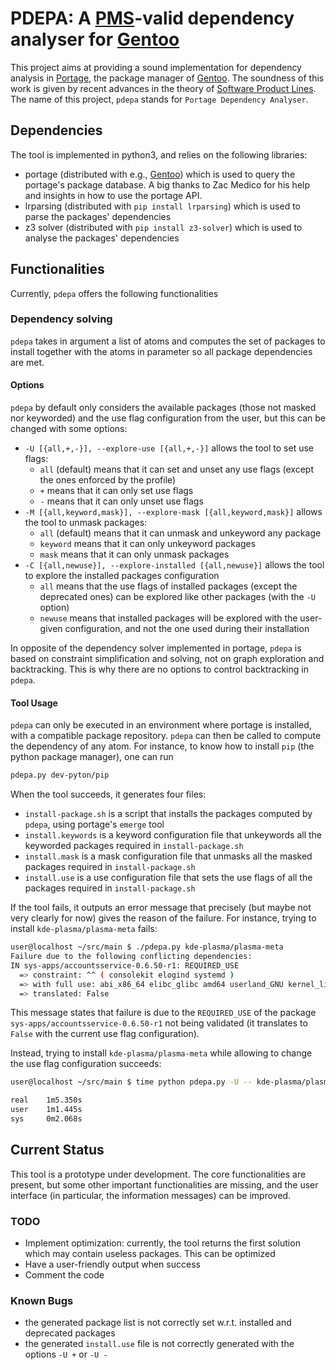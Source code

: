 

# PDEPA: A [PMS](https://dev.gentoo.org/~ulm/pms/head/pms.html)-valid dependency analyser for [Gentoo](https://gentoo.org)

This project aims at providing a sound implementation for dependency analysis in [Portage](https://wiki.gentoo.org/wiki/Portage), the package manager of [Gentoo](https://gentoo.org).
The soundness of this work is given by recent advances in the theory of [Software Product Lines]().
The name of this project, `pdepa` stands for `Portage Dependency Analyser`.

## Dependencies

The tool is implemented in python3, and relies on the following libraries:
 * portage (distributed with e.g., [Gentoo](https://gentoo.org)) which is used to query the portage's package database. A big thanks to Zac Medico for his help and insights in how to use the portage API.
 * lrparsing (distributed with `pip install lrparsing`) which is used to parse the packages' dependencies
 * z3 solver (distributed with `pip install z3-solver`) which is used to analyse the packages' dependencies

## Functionalities

Currently, `pdepa` offers the following functionalities

### Dependency solving

`pdepa` takes in argument a list of atoms and computes the set of packages to install together with the atoms in parameter so all package dependencies are met.

#### Options
`pdepa` by default only considers the available packages (those not masked nor keyworded) and the use flag configuration from the user, but this can be changed with some options:
 * `-U [{all,+,-}], --explore-use [{all,+,-}]` allows the tool to set use flags:
   * `all` (default) means that it can set and unset any use flags (except the ones enforced by the profile)
   * `+` means that it can only set use flags
   * `-` means that it can only unset use flags
 * `-M [{all,keyword,mask}], --explore-mask [{all,keyword,mask}]`  allows the tool to unmask packages:
   * `all` (default) means that it can unmask and unkeyword any package
   * `keyword` means that it can only unkeyword packages
   * `mask` means that it can only unmask packages
 * `-C [{all,newuse}], --explore-installed [{all,newuse}]` allows the tool to explore the installed packages configuration
   * `all` means that the use flags of installed packages (except the deprecated ones) can be explored like other packages (with the `-U` option)
   * `newuse` means that installed packages will be explored with the user-given configuration, and not the one used during their installation

In opposite of the dependency solver implemented in portage, `pdepa` is based on constraint simplification and solving, not on graph exploration and backtracking.
This is why there are no options to control backtracking in `pdepa`.

#### Tool Usage

`pdepa` can only be executed in an environment where portage is installed, with a compatible package repository.
`pdepa` can then be called to compute the dependency of any atom.
For instance, to know how to install `pip` (the python package manager), one can run
```bash
pdepa.py dev-pyton/pip
```

When the tool succeeds, it generates four files:
 * `install-package.sh` is a script that installs the packages computed by `pdepa`, using portage's `emerge` tool
 * `install.keywords` is a keyword configuration file that unkeywords all the keyworded packages required in `install-package.sh`
 * `install.mask` is a mask configuration file that unmasks all the masked packages required in `install-package.sh`
 * `install.use` is a use configuration file that sets the use flags of all the packages required in `install-package.sh`

If the tool fails, it outputs an error message that precisely (but maybe not very clearly for now) gives the reason of the failure.
For instance, trying to install `kde-plasma/plasma-meta` fails:
```bash
user@localhost ~/src/main $ ./pdepa.py kde-plasma/plasma-meta
Failure due to the following conflicting dependencies:
IN sys-apps/accountsservice-0.6.50-r1: REQUIRED_USE
  => constraint: ^^ ( consolekit elogind systemd )
  => with full use: abi_x86_64 elibc_glibc amd64 userland_GNU kernel_linux introspection
  => translated: False
```
This message states that failure is due to the `REQUIRED_USE` of the package `sys-apps/accountsservice-0.6.50-r1` not being validated (it translates to `False` with the current use flag configuration).

Instead, trying to install `kde-plasma/plasma-meta` while allowing to change the use flag configuration succeeds:
```bash
user@localhost ~/src/main $ time python pdepa.py -U -- kde-plasma/plasma-meta

real    1m5.350s
user    1m1.445s
sys     0m2.068s
```

## Current Status

This tool is a prototype under development.
The core functionalities are present, but some other important functionalities are missing, and the user interface (in particular, the information messages) can be improved.

### TODO

 * Implement optimization: currently, the tool returns the first solution which may contain useless packages. This can be optimized
 * Have a user-friendly output when success
 * Comment the code

### Known Bugs
 
 * the generated package list is not correctly set w.r.t. installed and deprecated packages
 * the generated `install.use` file is not correctly generated with the options `-U +` or `-U -`
